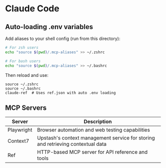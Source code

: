 # Claude Code

## Auto-loading .env variables

Add aliases to your shell config (run from this directory):

```bash
# For zsh users
echo "source $(pwd)/.mcp-aliases" >> ~/.zshrc

# For bash users
echo "source $(pwd)/.mcp-aliases" >> ~/.bashrc
```

Then reload and use:
```
source ~/.zshrc
source ~/.bashrc
claude-ref  # Uses ref.json with auto .env loading
```

## MCP Servers

| Server | Description |
|--------|-------------|
| Playwright | Browser automation and web testing capabilities |
| Context7 | Upstash's context management service for storing and retrieving contextual data |
| Ref | HTTP-based MCP server for API reference and tools |